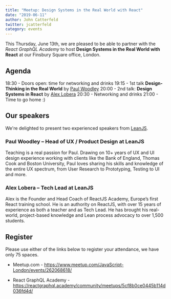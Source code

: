 ```yaml
---
title: "Meetup: Design Systems in the Real World with React"
date: "2019-06-11"
author: John Catterfeld
twitter: jcatterfeld
category: events
---
```


This Thursday, June 13th, we are pleased to be able to partner with the _React GraphQL Academy_ to host **Design Systems in the Real World with React** at our Finsbury Square office, London.

## Agenda

18:30 - Doors open: time for networking and drinks
19:15 - 1st talk **Design-Thinking in the Real World** by [Paul Woodley](https://reactgraphql.academy/about-us/#paul-woodley)
20:00 - 2nd talk: **Design Systems in React** by [Alex Lobera](https://reactgraphql.academy/about-us/#alex-lobera)
20:30 - Networking and drinks
21:00 - Time to go home :)

## Our speakers

We're delighted to present two experienced speakers from [LeanJS](https://leanjs.com/).

### Paul Woodley &ndash; Head of UX / Product Design at LeanJS

Teaching is a real passion for Paul. Drawing on 10+ years of UX and UI design experience working with clients like the Bank of England, Thomas Cook and Boston University, Paul loves sharing his skills and knowledge of the entire UX spectrum, from User Research to Prototyping, Testing to UI and more.

### Alex Lobera &ndash; Tech Lead at LeanJS

Alex is the Founder and Head Coach of ReactJS Academy, Europe’s first React training school. He is an authority on ReactJS, with over 15 years of experience as both a teacher and as Tech Lead. He has brought his real-world, project-based knowledge and Lean process advocacy to over 1,500 students.

## Register

Please use either of the links below to register your attendance, we have only 75 spaces.

- Meetup.com - https://www.meetup.com/JavaScript-London/events/262068618/

- React GraphQL Academy - https://reactgraphql.academy/community/meetups/5cf8b0ce0445b114d036fd4d/
